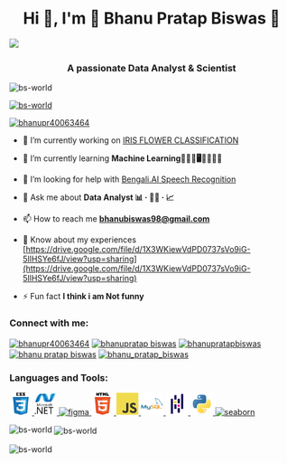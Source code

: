 <h1 align="center">Hi 👋, I'm 👑 Bhanu Pratap Biswas 👑</h1>
<img src="https://png.pngtree.com/background/20230318/original/pngtree-science-and-technology-big-data-operation-panel-advertising-background-picture-image_2150262.jpg">
<h3 align="center">A passionate Data Analyst & Scientist</h3>

<p align="left"> <img src="https://komarev.com/ghpvc/?username=bs-world&label=Profile%20views&color=0e75b6&style=flat" alt="bs-world" /> </p>

<p align="left"> <a href="https://github.com/ryo-ma/github-profile-trophy"><img src="https://github-profile-trophy.vercel.app/?username=bs-world" alt="bs-world" /></a> </p>

<p align="left"> <a href="https://twitter.com/bhanupr40063464" target="blank"><img src="https://img.shields.io/twitter/follow/bhanupr40063464?logo=twitter&style=for-the-badge" alt="bhanupr40063464" /></a> </p>

- 🔭 I’m currently working on [IRIS FLOWER CLASSIFICATION](https://www.kaggle.com/code/bhanupratapbiswas/iris-flower-classification)

- 🌱 I’m currently learning **Machine Learning🦾🤖🦿🖥️🧠👾👩‍💻**

- 🤝 I’m looking for help with [Bengali.AI Speech Recognition](https://www.kaggle.com/code/bhanupratapbiswas/bengali-ai-speech-recognition)

- 💬 Ask me about **Data Analyst 📊 · 👨‍💻 · 📈**

- 📫 How to reach me **bhanubiswas98@gmail.com**

- 📄 Know about my experiences [https://drive.google.com/file/d/1X3WKiewVdPD0737sVo9iG-5llHSYe6fJ/view?usp=sharing](https://drive.google.com/file/d/1X3WKiewVdPD0737sVo9iG-5llHSYe6fJ/view?usp=sharing)

- ⚡ Fun fact **I think i am Not funny**

<h3 align="left">Connect with me:</h3>
<p align="left">
<a href="https://twitter.com/bhanupr40063464" target="blank"><img align="center" src="https://raw.githubusercontent.com/rahuldkjain/github-profile-readme-generator/master/src/images/icons/Social/twitter.svg" alt="bhanupr40063464" height="30" width="40" /></a>
<a href="https://linkedin.com/in/bhanupratap biswas" target="blank"><img align="center" src="https://raw.githubusercontent.com/rahuldkjain/github-profile-readme-generator/master/src/images/icons/Social/linked-in-alt.svg" alt="bhanupratap biswas" height="30" width="40" /></a>
<a href="https://kaggle.com/bhanupratapbiswas" target="blank"><img align="center" src="https://raw.githubusercontent.com/rahuldkjain/github-profile-readme-generator/master/src/images/icons/Social/kaggle.svg" alt="bhanupratapbiswas" height="30" width="40" /></a>
<a href="https://fb.com/bhanu pratap biswas" target="blank"><img align="center" src="https://raw.githubusercontent.com/rahuldkjain/github-profile-readme-generator/master/src/images/icons/Social/facebook.svg" alt="bhanu pratap biswas" height="30" width="40" /></a>
<a href="https://instagram.com/bhanu_pratap_biswas" target="blank"><img align="center" src="https://raw.githubusercontent.com/rahuldkjain/github-profile-readme-generator/master/src/images/icons/Social/instagram.svg" alt="bhanu_pratap_biswas" height="30" width="40" /></a>
</p>

<h3 align="left">Languages and Tools:</h3>
<p align="left"> <a href="https://www.w3schools.com/css/" target="_blank" rel="noreferrer"> <img src="https://raw.githubusercontent.com/devicons/devicon/master/icons/css3/css3-original-wordmark.svg" alt="css3" width="40" height="40"/> </a> <a href="https://dotnet.microsoft.com/" target="_blank" rel="noreferrer"> <img src="https://raw.githubusercontent.com/devicons/devicon/master/icons/dot-net/dot-net-original-wordmark.svg" alt="dotnet" width="40" height="40"/> </a> <a href="https://www.figma.com/" target="_blank" rel="noreferrer"> <img src="https://www.vectorlogo.zone/logos/figma/figma-icon.svg" alt="figma" width="40" height="40"/> </a> <a href="https://www.w3.org/html/" target="_blank" rel="noreferrer"> <img src="https://raw.githubusercontent.com/devicons/devicon/master/icons/html5/html5-original-wordmark.svg" alt="html5" width="40" height="40"/> </a> <a href="https://developer.mozilla.org/en-US/docs/Web/JavaScript" target="_blank" rel="noreferrer"> <img src="https://raw.githubusercontent.com/devicons/devicon/master/icons/javascript/javascript-original.svg" alt="javascript" width="40" height="40"/> </a> <a href="https://www.mysql.com/" target="_blank" rel="noreferrer"> <img src="https://raw.githubusercontent.com/devicons/devicon/master/icons/mysql/mysql-original-wordmark.svg" alt="mysql" width="40" height="40"/> </a> <a href="https://pandas.pydata.org/" target="_blank" rel="noreferrer"> <img src="https://raw.githubusercontent.com/devicons/devicon/2ae2a900d2f041da66e950e4d48052658d850630/icons/pandas/pandas-original.svg" alt="pandas" width="40" height="40"/> </a> <a href="https://www.python.org" target="_blank" rel="noreferrer"> <img src="https://raw.githubusercontent.com/devicons/devicon/master/icons/python/python-original.svg" alt="python" width="40" height="40"/> </a> <a href="https://seaborn.pydata.org/" target="_blank" rel="noreferrer"> <img src="https://seaborn.pydata.org/_images/logo-mark-lightbg.svg" alt="seaborn" width="40" height="40"/> </a> </p>

<p><img align="left" src="https://github-readme-stats.vercel.app/api/top-langs?username=bs-world&show_icons=true&locale=en&layout=compact" alt="bs-world" /></p>

<p>&nbsp;<img align="center" src="https://github-readme-stats.vercel.app/api?username=bs-world&show_icons=true&locale=en" alt="bs-world" /></p>

<p><img align="center" src="https://github-readme-streak-stats.herokuapp.com/?user=bs-world&" alt="bs-world" /></p>
